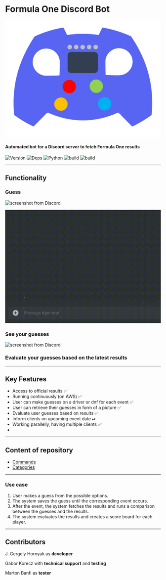 # Formula One Discord Bot

![mylogo](docs/images/custom_disc_logo.png)

#### Automated bot for a Discord server to fetch Formula One results

![Version](https://img.shields.io/badge/version-0.4.8-green) ![Deps](https://img.shields.io/badge/dependencies-up_to_date-green) ![Python](https://img.shields.io/badge/python-3.10-yellow) ![build](https://img.shields.io/badge/build-passing-yellow) ![build](https://img.shields.io/badge/progress-69-yellow)

---

## Functionality

### Guess

![screenshot from Discord](docs/images/guess_recording.gif)

![screenshot from Discord](docs/images/dnf_recording.gif)

### See your guesses

![screenshot from Discord](docs/images/myguess_recording.gif)

### Evaluate your guesses based on the latest results

---

## Key Features

- Access to official results ✅
- Running continuously (on AWS) ✅
- User can make guesses on a driver or dnf for each event ✅
- User can retrieve their guesses in form of a picture ✅
- Evaluate user guesses based on results ✅
- Inform clients on upcoming event date ⏯
- Working parallelly, having multiple clients ✅
- 
---

## Content of repository

- [Commands](docs/commands.md)
- [Categories](docs/categories.md)

---

### Use case

1. User makes a guess from the possible options.
2. The system saves the guess until the corresponding event occurs.
3. After the event, the system fetches the results and runs a comparison between the guesses and the results.
4. The system evaluates the results and creates a score board for each player. 

---

## Contributors

J. Gergely Hornyak as **developer**

Gabor Korecz with **technical support** and **testing**

Marton Banfi as **tester**
